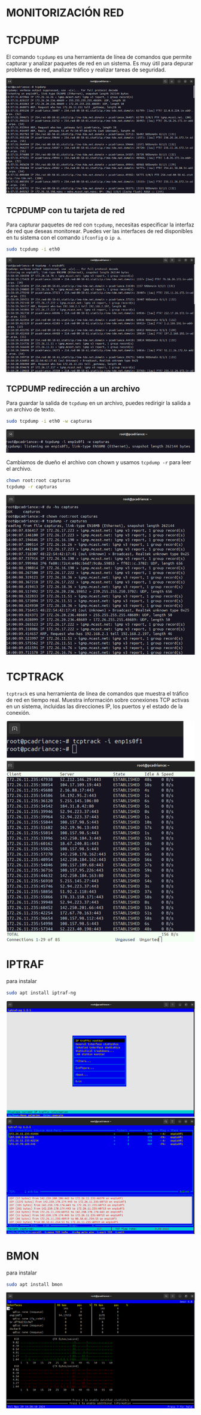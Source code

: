 # MONITORIZACIÓN RED

# TCPDUMP

El comando `tcpdump` es una herramienta de línea de comandos que permite capturar y analizar paquetes de red en un sistema. Es muy útil para depurar problemas de red, analizar tráfico y realizar tareas de seguridad.

![tcpdump](img/img19.png)

## TCPDUMP con tu tarjeta de red

Para capturar paquetes de red con `tcpdump`, necesitas especificar la interfaz de red que deseas monitorear. Puedes ver las interfaces de red disponibles en tu sistema con el comando `ifconfig` o `ip a`.

```bash
sudo tcpdump -i eth0
```

![tcpdump1](img/img20.png)

## TCPDUMP redirección a un archivo

Para guardar la salida de `tcpdump` en un archivo, puedes redirigir la salida a un archivo de texto.

```bash
sudo tcpdump -i eth0 -w capturas
```
![tcpdump2](img/img21.png)

Cambiamos de dueño el archivo con chown y usamos `tcpdump -r` para leer el archivo.

```bash
chown root:root capturas
tcpdump -r capturas
```
![tcpdump3](img/img22.png)

# TCPTRACK

`tcptrack` es una herramienta de línea de comandos que muestra el tráfico de red en tiempo real. Muestra información sobre conexiones TCP activas en un sistema, incluidas las direcciones IP, los puertos y el estado de la conexión.

![tcptrack](img/img23.png)

# IPTRAF

para instalar
    
```bash
sudo apt install iptraf-ng
```
![iptraf](img/img24.png)
![iptraf1](img/img25.png)


# BMON

para instalar

```bash
sudo apt install bmon
```
![bmon](img/img26.png)